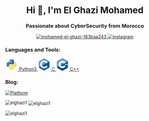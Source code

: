 <h1 align="center">Hi 👋, I'm El Ghazi Mohamed</h1>
<h3 align="center">Passionate about CyberSecurity from Morocco</h3>

<p align="center">
  <a href="https://linkedin.com/in/mohamed-el-ghazi-183baa243" target="blank">
    <img src="https://raw.githubusercontent.com/rahuldkjain/github-profile-readme-generator/master/src/images/icons/Social/linked-in-alt.svg" alt="mohamed-el-ghazi-183baa243" height="30" width="40" />
  </a>
  <a href="https://www.instagram.com/packproiptv/" target="blank">
    <img src="https://img.icons8.com/color/48/000000/instagram-new.png" alt="instagram" height="30" width="40" />
  </a>
</p>

<h3 align="left">Languages and Tools:</h3>
<p align="left">
  <a href="https://www.python.org" target="_blank" rel="noreferrer">
    <img src="https://raw.githubusercontent.com/devicons/devicon/master/icons/python/python-original.svg" alt="python" width="40" height="40"/> Python3
  </a>
  <a href="https://www.cprogramming.com/" target="_blank" rel="noreferrer">
    <img src="https://raw.githubusercontent.com/devicons/devicon/master/icons/c/c-original.svg" alt="c" width="40" height="40"/> C
  </a>
  <a href="https://www.w3schools.com/cpp/" target="_blank" rel="noreferrer">
    <img src="https://raw.githubusercontent.com/devicons/devicon/master/icons/cplusplus/cplusplus-original.svg" alt="cplusplus" width="40" height="40"/> C++
  </a>
</p>

<h3 align="left">Blog:</h3>
<p align="left">
  <a href="https://solideinfo.com" target="_blank">
    <img src="https://solideinfo.com/wp-content/uploads/2024/09/logoSolideInfo-1.svg" alt="Platform" width="150" />
  </a>
</p>

<p><img align="left" src="https://github-readme-stats.vercel.app/api/top-langs?username=elghazi1&show_icons=true&locale=en&layout=compact" alt="elghazi1" /></p>

<p>&nbsp;<img align="center" src="https://github-readme-stats.vercel.app/api?username=elghazi1&show_icons=true&locale=en" alt="elghazi1" /></p>

<p><img align="center" src="https://github-readme-streak-stats.herokuapp.com/?user=elghazi1&" alt="elghazi1" /></p>

